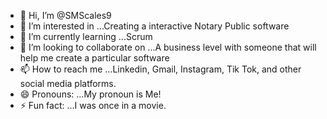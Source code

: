 - 👋 Hi, I’m @SMScales9
- 👀 I’m interested in ...Creating a interactive Notary Public software
- 🌱 I’m currently learning ...Scrum
- 💞️ I’m looking to collaborate on ...A business level with someone that will help me create a particular software
- 📫 How to reach me ...Linkedin, Gmail, Instagram, Tik Tok, and other social media platforms.
- 😄 Pronouns: ...My pronoun is Me!
- ⚡ Fun fact: ...I was once in a movie.

<!---
SMScales9/SMScales9 is a ✨ special ✨ repository because its `README.md` (this file) appears on your GitHub profile.
You can click the Preview link to take a look at your changes.
--->
